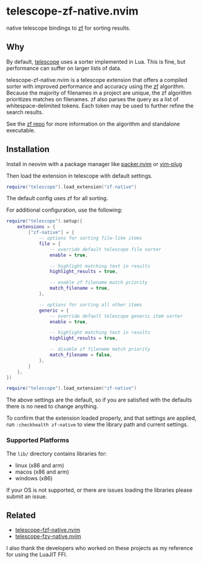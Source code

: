 # telescope-zf-native.nvim

native telescope bindings to [zf](https://github.com/natecraddock/zf) for
sorting results.

## Why

By default, [telescope](https://github.com/nvim-telescope/telescope.nvim) uses a
sorter implemented in Lua. This is fine, but performance can suffer on larger
lists of data.

telescope-zf-native.nvim is a telescope extension that offers a compiled sorter
with improved performance and accuracy using the
[zf](https://github.com/natecraddock/zf) algorithm. Because the majority of
filenames in a project are unique, the zf algorithm prioritizes matches on
filenames. zf also parses the query as a list of whitespace-delimited tokens.
Each token may be used to further refine the search results.

See the [zf repo](https://github.com/natecraddock/zf) for more
information on the algorithm and standalone executable.

## Installation

Install in neovim with a package manager like
[packer.nvim](https://github.com/wbthomason/packer.nvim) or
[vim-plug](https://github.com/junegunn/vim-plug)

Then load the extension in telescope with default settings.

```lua
require("telescope").load_extension("zf-native")
```

The default config uses zf for all sorting.

For additional configuration, use the following:

```lua
require("telescope").setup({
    extensions = {
        ["zf-native"] = {
            -- options for sorting file-like items
            file = {
                -- override default telescope file sorter
                enable = true,

                -- highlight matching text in results
                highlight_results = true,

                -- enable zf filename match priority
                match_filename = true,
            },

            -- options for sorting all other items
            generic = {
                -- override default telescope generic item sorter
                enable = true,

                -- highlight matching text in results
                highlight_results = true,

                -- disable zf filename match priority
                match_filename = false,
            },
        }
    },
})

require("telescope").load_extension("zf-native")
```

The above settings are the default, so if you are satisfied with the defaults
there is no need to change anything.

To confirm that the extension loaded properly, and that settings are applied,
run `:checkhealth zf-native` to view the library path and current settings.

### Supported Platforms

The `lib/` directory contains libraries for:
* linux (x86 and arm)
* macos (x86 and arm)
* windows (x86)

If your OS is not supported, or there are issues loading the libraries please
submit an issue.

## Related

* [telescope-fzf-native.nvim](https://github.com/nvim-telescope/telescope-fzf-native.nvim)
* [telescope-fzy-native.nvim](https://github.com/nvim-telescope/telescope-fzy-native.nvim)

I also thank the developers who worked on these projects as my reference for
using the LuaJIT FFI.
